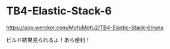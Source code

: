 # TB4-Elastic-Stack-6

https://app.wercker.com/MofuMofu2/TB4-Elastic-Stack-6/runs

ビルド結果見られるよ！あら便利！
